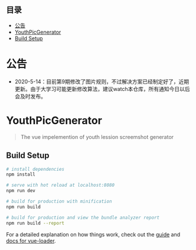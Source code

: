 ## 目录
- [公告](https://github.com/SaltyFishQF/YouthPicGenerator#公告)  
- [YouthPicGenerator](https://github.com/SaltyFishQF/YouthPicGenerator#YouthPicGenerator)  
- [Build Setup](https://github.com/SaltyFishQF/YouthPicGenerator#build-setup)

# 公告
- 2020-5-14：目前第9期修改了图片规则，不过解决方案已经制定好了，近期更新。由于大学习可能更新修改算法，建议watch本仓库，所有通知今日以后会及时发布。

# YouthPicGenerator

> The vue impelemention of youth lession screemshot generator

## Build Setup

``` bash
# install dependencies
npm install

# serve with hot reload at localhost:8080
npm run dev

# build for production with minification
npm run build

# build for production and view the bundle analyzer report
npm run build --report
```

For a detailed explanation on how things work, check out the [guide](http://vuejs-templates.github.io/webpack/) and [docs for vue-loader](http://vuejs.github.io/vue-loader).
